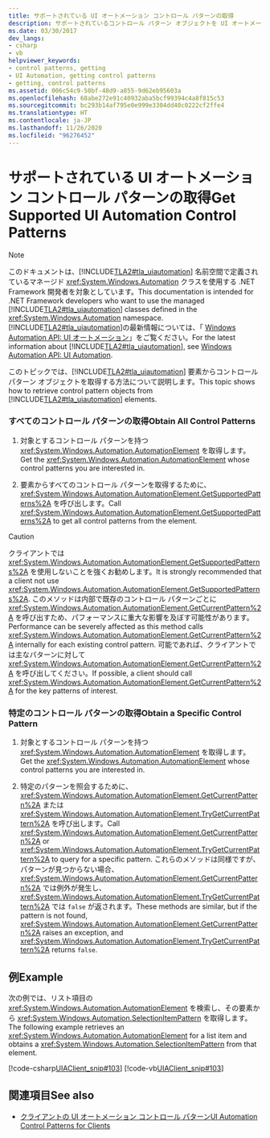 ```yaml
---
title: サポートされている UI オートメーション コントロール パターンの取得
description: サポートされているコントロール パターン オブジェクトを UI オートメーション要素から取得する方法を示す例をご覧ください。
ms.date: 03/30/2017
dev_langs:
- csharp
- vb
helpviewer_keywords:
- control patterns, getting
- UI Automation, getting control patterns
- getting, control patterns
ms.assetid: 006c54c9-50bf-48d9-a855-9d62eb95603a
ms.openlocfilehash: 68abe272e91c40932aba5bcf99394c4a8f815c53
ms.sourcegitcommit: bc293b14af795e0e999e3304dd40c0222cf2ffe4
ms.translationtype: HT
ms.contentlocale: ja-JP
ms.lasthandoff: 11/26/2020
ms.locfileid: "96276452"
---
```

# <a name="get-supported-ui-automation-control-patterns"></a><span data-ttu-id="436b9-103">サポートされている UI オートメーション コントロール パターンの取得</span><span class="sxs-lookup"><span data-stu-id="436b9-103">Get Supported UI Automation Control Patterns</span></span>

> [!NOTE]
> <span data-ttu-id="436b9-104">このドキュメントは、[!INCLUDE[TLA2#tla_uiautomation](../../../includes/tla2sharptla-uiautomation-md.md)] 名前空間で定義されているマネージド <xref:System.Windows.Automation> クラスを使用する .NET Framework 開発者を対象としています。</span><span class="sxs-lookup"><span data-stu-id="436b9-104">This documentation is intended for .NET Framework developers who want to use the managed [!INCLUDE[TLA2#tla_uiautomation](../../../includes/tla2sharptla-uiautomation-md.md)] classes defined in the <xref:System.Windows.Automation> namespace.</span></span> <span data-ttu-id="436b9-105">[!INCLUDE[TLA2#tla_uiautomation](../../../includes/tla2sharptla-uiautomation-md.md)]の最新情報については、「 [Windows Automation API: UI オートメーション](/windows/win32/winauto/entry-uiauto-win32)」をご覧ください。</span><span class="sxs-lookup"><span data-stu-id="436b9-105">For the latest information about [!INCLUDE[TLA2#tla_uiautomation](../../../includes/tla2sharptla-uiautomation-md.md)], see [Windows Automation API: UI Automation](/windows/win32/winauto/entry-uiauto-win32).</span></span>  
  
 <span data-ttu-id="436b9-106">このトピックでは、[!INCLUDE[TLA2#tla_uiautomation](../../../includes/tla2sharptla-uiautomation-md.md)] 要素からコントロール パターン オブジェクトを取得する方法について説明します。</span><span class="sxs-lookup"><span data-stu-id="436b9-106">This topic shows how to retrieve control pattern objects from [!INCLUDE[TLA2#tla_uiautomation](../../../includes/tla2sharptla-uiautomation-md.md)] elements.</span></span>  
  
### <a name="obtain-all-control-patterns"></a><span data-ttu-id="436b9-107">すべてのコントロール パターンの取得</span><span class="sxs-lookup"><span data-stu-id="436b9-107">Obtain All Control Patterns</span></span>  
  
1. <span data-ttu-id="436b9-108">対象とするコントロール パターンを持つ <xref:System.Windows.Automation.AutomationElement> を取得します。</span><span class="sxs-lookup"><span data-stu-id="436b9-108">Get the <xref:System.Windows.Automation.AutomationElement> whose control patterns you are interested in.</span></span>  
  
2. <span data-ttu-id="436b9-109">要素からすべてのコントロール パターンを取得するために、<xref:System.Windows.Automation.AutomationElement.GetSupportedPatterns%2A> を呼び出します。</span><span class="sxs-lookup"><span data-stu-id="436b9-109">Call <xref:System.Windows.Automation.AutomationElement.GetSupportedPatterns%2A> to get all control patterns from the element.</span></span>  
  
> [!CAUTION]
> <span data-ttu-id="436b9-110">クライアントでは <xref:System.Windows.Automation.AutomationElement.GetSupportedPatterns%2A> を使用しないことを強くお勧めします。</span><span class="sxs-lookup"><span data-stu-id="436b9-110">It is strongly recommended that a client not use <xref:System.Windows.Automation.AutomationElement.GetSupportedPatterns%2A>.</span></span> <span data-ttu-id="436b9-111">このメソッドは内部で既存のコントロール パターンごとに <xref:System.Windows.Automation.AutomationElement.GetCurrentPattern%2A> を呼び出すため、パフォーマンスに重大な影響を及ぼす可能性があります。</span><span class="sxs-lookup"><span data-stu-id="436b9-111">Performance can be severely affected as this method calls <xref:System.Windows.Automation.AutomationElement.GetCurrentPattern%2A> internally for each existing control pattern.</span></span> <span data-ttu-id="436b9-112">可能であれば、クライアントでは主なパターンに対して <xref:System.Windows.Automation.AutomationElement.GetCurrentPattern%2A> を呼び出してください。</span><span class="sxs-lookup"><span data-stu-id="436b9-112">If possible, a client should call <xref:System.Windows.Automation.AutomationElement.GetCurrentPattern%2A> for the key patterns of interest.</span></span>  
  
### <a name="obtain-a-specific-control-pattern"></a><span data-ttu-id="436b9-113">特定のコントロール パターンの取得</span><span class="sxs-lookup"><span data-stu-id="436b9-113">Obtain a Specific Control Pattern</span></span>  
  
1. <span data-ttu-id="436b9-114">対象とするコントロール パターンを持つ <xref:System.Windows.Automation.AutomationElement> を取得します。</span><span class="sxs-lookup"><span data-stu-id="436b9-114">Get the <xref:System.Windows.Automation.AutomationElement> whose control patterns you are interested in.</span></span>  
  
2. <span data-ttu-id="436b9-115">特定のパターンを照会するために、<xref:System.Windows.Automation.AutomationElement.GetCurrentPattern%2A> または <xref:System.Windows.Automation.AutomationElement.TryGetCurrentPattern%2A> を呼び出します。</span><span class="sxs-lookup"><span data-stu-id="436b9-115">Call <xref:System.Windows.Automation.AutomationElement.GetCurrentPattern%2A> or <xref:System.Windows.Automation.AutomationElement.TryGetCurrentPattern%2A> to query for a specific pattern.</span></span> <span data-ttu-id="436b9-116">これらのメソッドは同様ですが、パターンが見つからない場合、<xref:System.Windows.Automation.AutomationElement.GetCurrentPattern%2A> では例外が発生し、<xref:System.Windows.Automation.AutomationElement.TryGetCurrentPattern%2A> では `false` が返されます。</span><span class="sxs-lookup"><span data-stu-id="436b9-116">These methods are similar, but if the pattern is not found, <xref:System.Windows.Automation.AutomationElement.GetCurrentPattern%2A> raises an exception, and <xref:System.Windows.Automation.AutomationElement.TryGetCurrentPattern%2A> returns `false`.</span></span>  
  
## <a name="example"></a><span data-ttu-id="436b9-117">例</span><span class="sxs-lookup"><span data-stu-id="436b9-117">Example</span></span>  

 <span data-ttu-id="436b9-118">次の例では、リスト項目の <xref:System.Windows.Automation.AutomationElement> を検索し、その要素から <xref:System.Windows.Automation.SelectionItemPattern> を取得します。</span><span class="sxs-lookup"><span data-stu-id="436b9-118">The following example retrieves an <xref:System.Windows.Automation.AutomationElement> for a list item and obtains a <xref:System.Windows.Automation.SelectionItemPattern> from that element.</span></span>  
  
 [!code-csharp[UIAClient_snip#103](../../../samples/snippets/csharp/VS_Snippets_Wpf/UIAClient_snip/CSharp/ClientForm.cs#103)]
 [!code-vb[UIAClient_snip#103](../../../samples/snippets/visualbasic/VS_Snippets_Wpf/UIAClient_snip/VisualBasic/ClientForm.vb#103)]  
  
## <a name="see-also"></a><span data-ttu-id="436b9-119">関連項目</span><span class="sxs-lookup"><span data-stu-id="436b9-119">See also</span></span>

- [<span data-ttu-id="436b9-120">クライアントの UI オートメーション コントロール パターン</span><span class="sxs-lookup"><span data-stu-id="436b9-120">UI Automation Control Patterns for Clients</span></span>](ui-automation-control-patterns-for-clients.md)
